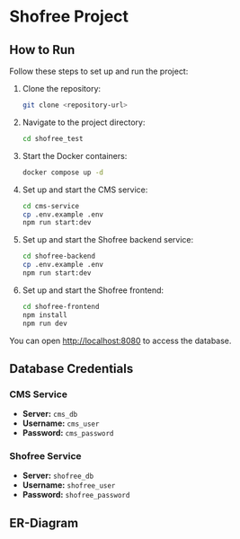 # Shofree Project

## How to Run

Follow these steps to set up and run the project:

1. Clone the repository:
    ```bash
    git clone <repository-url>
    ```
2. Navigate to the project directory:
    ```bash
    cd shofree_test
    ```
3. Start the Docker containers:
    ```bash
    docker compose up -d
    ```
4. Set up and start the CMS service:
    ```bash
    cd cms-service
    cp .env.example .env
    npm run start:dev
    ```
5. Set up and start the Shofree backend service:
    ```bash
    cd shofree-backend
    cp .env.example .env
    npm run start:dev
    ```
6. Set up and start the Shofree frontend:
    ```bash
    cd shofree-frontend
    npm install
    npm run dev
    ```

You can open [http://localhost:8080](http://localhost:8080) to access the database.

## Database Credentials

### CMS Service
- **Server:** `cms_db`
- **Username:** `cms_user`
- **Password:** `cms_password`

### Shofree Service
- **Server:** `shofree_db`
- **Username:** `shofree_user`
- **Password:** `shofree_password`

## ER-Diagram

